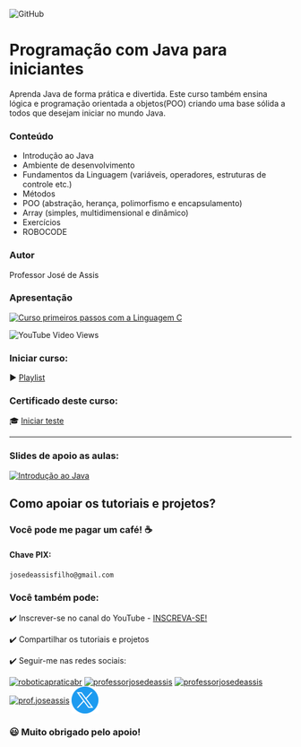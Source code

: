 ![GitHub](https://img.shields.io/github/license/professorjosedeassis/javaSE)
# Programação com Java para iniciantes
Aprenda Java de forma prática e divertida. Este curso também ensina lógica e programação orientada a objetos(POO) criando uma base sólida a todos que desejam iniciar no mundo Java.
### Conteúdo
* Introdução ao Java
* Ambiente de desenvolvimento
* Fundamentos da Linguagem (variáveis, operadores, estruturas de controle etc.)
* Métodos
* POO (abstração, herança, polimorfismo e encapsulamento)
* Array (simples, multidimensional e dinâmico)
* Exercícios
* ROBOCODE
### Autor
Professor José de Assis
### Apresentação
[![Curso primeiros passos com a Linguagem C](https://img.youtube.com/vi/srNtqw2LEBU/0.jpg)](https://youtu.be/srNtqw2LEBU "Asssistir no YouTube")

![YouTube Video Views](https://img.shields.io/youtube/views/srNtqw2LEBU?style=social)
### Iniciar curso:
▶️ [Playlist](https://www.youtube.com/playlist?list=PLbEOwbQR9lqxdW98mY-40IZQ5i8ZZyeQx)
### Certificado deste curso:
🎓 [Iniciar teste](https://docs.google.com/forms/d/e/1FAIpQLScri9iCaDBShqXUvHRb5qp-iVQZvNrDM8P6TLWWdB8IcDBMpQ/viewform)

---
### Slides de apoio as aulas:
[![Introdução ao Java](https://github.com/professorjosedeassis/javaSE/blob/master/imagens/materialapoio.png)](https://professorjosedeassis.github.io/javaSE/ "Apresentação dos slides")
## Como apoiar os tutoriais e projetos?
### Você pode me pagar um café! ☕

#### Chave PIX:
` josedeassisfilho@gmail.com `
### Você também pode:
:heavy_check_mark: Inscrever-se no canal do YouTube - [INSCREVA-SE!](https://www.youtube.com/c/RoboticapraticaBr/?sub_confirmation=1)

:heavy_check_mark: Compartilhar os tutoriais e projetos

:heavy_check_mark: Seguir-me nas redes sociais:
<p align="left">
<a href="https://www.youtube.com/c/roboticapraticabr" target="blank"><img align="center" src="https://github.com/professorjosedeassis/joseassis/blob/main/img/youtube.png" alt="roboticapraticabr" height="48" width="48" /></a>
<a href="https://linkedin.com/in/professorjosedeassis" target="blank"><img align="center" src="https://github.com/professorjosedeassis/joseassis/blob/main/img/linkedin.png" alt="professorjosedeassis" height="48" width="48" /></a>
<a href="https://fb.com/professorjosedeassis" target="blank"><img align="center" src="https://github.com/professorjosedeassis/joseassis/blob/main/img/facebook.png" alt="professorjosedeassis" height="48" width="48" /></a>
<a href="https://instagram.com/prof.joseassis" target="blank"><img align="center" src="https://github.com/professorjosedeassis/joseassis/blob/main/img/instagram.png" alt="prof.joseassis" height="48" width="48" /></a>
<a href="https://twitter.com/joseassis" target="blank"><img align="center" src="https://github.com/professorjosedeassis/joseassis/blob/main/img/twitter.png" alt="joseassis" height="48" width="48" /></a>
</p>

### :smiley: Muito obrigado pelo apoio!
